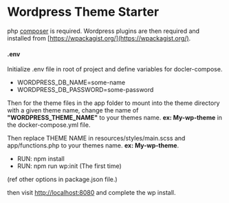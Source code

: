 # Wordpress Theme Starter

php [composer](https://getcomposer.org/) is required. Wordpress plugins are then required and installed from [https://wpackagist.org/](https://wpackagist.org/).

#### .env
Initialize .env file in root of project and define variables for docler-compose.

* WORDPRESS_DB_NAME=some-name
* WORDPRESS_DB_PASSWORD=some-password

Then for the theme files in the app folder to mount into the theme directory with a given theme name, change the name of **"WORDPRESS_THEME_NAME"** to your themes name. **ex: My-wp-theme** in the docker-compose.yml file.

Then replace THEME NAME in resources/styles/main.scss and app/functions.php to your themes name. **ex: My-wp-theme**.

* RUN: npm install
* RUN: npm run wp:init (The first time)

(ref other options in package.json file.)

then visit [http://localhost:8080](http://localhost:8080) and complete the wp install.
